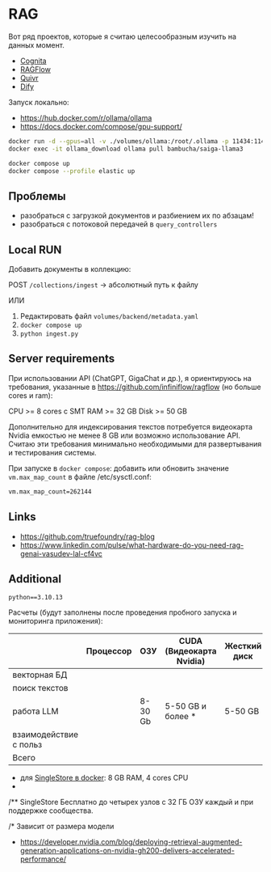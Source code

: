 # RAG
Вот ряд проектов, которые я считаю целесообразным изучить на данных момент.

- [Cognita](https://github.com/truefoundry/cognita)
- [RAGFlow](https://github.com/infiniflow/ragflow)
- [Quivr](https://github.com/QuivrHQ/quivr)
- [Dify](https://github.com/langgenius/dify)

Запуск локально: 
- https://hub.docker.com/r/ollama/ollama
- https://docs.docker.com/compose/gpu-support/

```bash
docker run -d --gpus=all -v ./volumes/ollama:/root/.ollama -p 11434:11434 --name ollama_download ollama/ollama
docker exec -it ollama_download ollama pull bambucha/saiga-llama3
```

```bash
docker compose up
docker compose --profile elastic up
```


## Проблемы

* разобраться с загрузкой документов и разбиением их по абзацам!
* разобраться с потоковой передачей в `query_controllers`

## Local RUN

Добавить документы в коллекцию:

POST `/collections/ingest` -> абсолютный путь к файлу

ИЛИ

1. Редактировать файл `volumes/backend/metadata.yaml`
2. `docker compose up`
3. `python ingest.py`


## Server requirements

При использовании API (ChatGPT, GigaChat и др.), 
я ориентируюсь на требования, указанные в https://github.com/infiniflow/ragflow (но больше cores и ram):

CPU >= 8 cores с SMT
RAM >= 32 GB
Disk >= 50 GB

Дополнительно для индексирования текстов потребуется видеокарта Nvidia емкостью не менее 8 GB или возможно
использование API. Считаю эти требования минимально необходимыми для развертывания и тестирования
системы.

При запуске в `docker compose`:
добавить или обновить значение `vm.max_map_count` в файле /etc/sysctl.conf:

```bash
vm.max_map_count=262144
```

## Links

* https://github.com/truefoundry/rag-blog
* https://www.linkedin.com/pulse/what-hardware-do-you-need-rag-genai-vasudev-lal-cf4vc


## Additional

`python==3.10.13`

Расчеты (будут заполнены после проведения пробного запуска и мониторинга приложения):

|                        | Процессор | ОЗУ     | CUDA (Видеокарта Nvidia) | Жесткий диск | Сеть | Ссылка                            |
|------------------------|-----------|---------|--------------------------|--------------|------|-----------------------------------|
| векторная БД           |
| поиск текстов          |
| работа LLM             |           | 8-30 Gb | 5-50 GB и более *        | 5-50 GB      |      | https://github.com/ollama/ollama  |
| взаимодействие с польз |
| Всего                  |

- для [SingleStore в docker](https://www.singlestore.com/blog/spin-up-a-memsql-cluster-on-docker-desktop-in-10-minutes/):
8 GB RAM, 4 cores CPU
- 
/** SingleStore Бесплатно до четырех узлов с 32 ГБ ОЗУ каждый и при поддержке сообщества.

/* Зависит от размера модели
- https://developer.nvidia.com/blog/deploying-retrieval-augmented-generation-applications-on-nvidia-gh200-delivers-accelerated-performance/